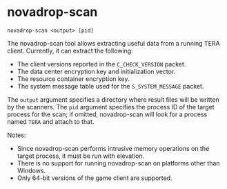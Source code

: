 # novadrop-scan

```text
novadrop-scan <output> [pid]
```

The novadrop-scan tool allows extracting useful data from a running TERA client.
Currently, it can extract the following:

* The client versions reported in the `C_CHECK_VERSION` packet.
* The data center encryption key and initialization vector.
* The resource container encryption key.
* The system message table used for the `S_SYSTEM_MESSAGE` packet.

The `output` argument specifies a directory where result files will be written
by the scanners. The `pid` argument specifies the process ID of the target
process for the scan; if omitted, novadrop-scan will look for a process named
`TERA` and attach to that.

Notes:

* Since novadrop-scan performs intrusive memory operations on the target
  process, it must be run with elevation.
* There is no support for running novadrop-scan on platforms other than Windows.
* Only 64-bit versions of the game client are supported.
